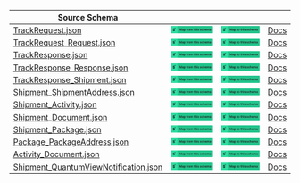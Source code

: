 | Source Schema                                                                                                                                                |                                                                                                                                                                                                                                                                                                                                                    |                                                                                                                                                                                                                                                                                                                                              |                                              |
| ------------------------------------------------------------------------------------------------------------------------------------------------------------ | -------------------------------------------------------------------------------------------------------------------------------------------------------------------------------------------------------------------------------------------------------------------------------------------------------------------------------------------------- | -------------------------------------------------------------------------------------------------------------------------------------------------------------------------------------------------------------------------------------------------------------------------------------------------------------------------------------------- | -------------------------------------------- |
| [TrackRequest.json](https://raw.githubusercontent.com/Stedi/registry/main/schemas/ups/track/1.0.1/TrackRequest.json)                                         | [![Map from this schema](/images/MapFromThisSchema.svg)](https://terminal.stedi.com/mappings/import?name=Mapping%20from%20Ups%20track's%20TrackRequest%20schema&referrer=registry-repo&source_json_schema=https://raw.githubusercontent.com/Stedi/registry/main/schemas/ups/track/1.0.1/TrackRequest.json)                                         | [![Map to this schema](/images/MapToThisSchema.svg)](https://terminal.stedi.com/mappings/import?name=Mapping%20to%20Ups%20track's%20TrackRequest%20schema&referrer=registry-repo&target_json_schema=https://raw.githubusercontent.com/Stedi/registry/main/schemas/ups/track/1.0.1/TrackRequest.json)                                         | [Docs](https://www.ups.com/upsdeveloperkit/) |
| [TrackRequest_Request.json](https://raw.githubusercontent.com/Stedi/registry/main/schemas/ups/track/1.0.1/TrackRequest_Request.json)                         | [![Map from this schema](/images/MapFromThisSchema.svg)](https://terminal.stedi.com/mappings/import?name=Mapping%20from%20Ups%20track's%20TrackRequest_Request%20schema&referrer=registry-repo&source_json_schema=https://raw.githubusercontent.com/Stedi/registry/main/schemas/ups/track/1.0.1/TrackRequest_Request.json)                         | [![Map to this schema](/images/MapToThisSchema.svg)](https://terminal.stedi.com/mappings/import?name=Mapping%20to%20Ups%20track's%20TrackRequest_Request%20schema&referrer=registry-repo&target_json_schema=https://raw.githubusercontent.com/Stedi/registry/main/schemas/ups/track/1.0.1/TrackRequest_Request.json)                         | [Docs](https://www.ups.com/upsdeveloperkit/) |
| [TrackResponse.json](https://raw.githubusercontent.com/Stedi/registry/main/schemas/ups/track/1.0.1/TrackResponse.json)                                       | [![Map from this schema](/images/MapFromThisSchema.svg)](https://terminal.stedi.com/mappings/import?name=Mapping%20from%20Ups%20track's%20TrackResponse%20schema&referrer=registry-repo&source_json_schema=https://raw.githubusercontent.com/Stedi/registry/main/schemas/ups/track/1.0.1/TrackResponse.json)                                       | [![Map to this schema](/images/MapToThisSchema.svg)](https://terminal.stedi.com/mappings/import?name=Mapping%20to%20Ups%20track's%20TrackResponse%20schema&referrer=registry-repo&target_json_schema=https://raw.githubusercontent.com/Stedi/registry/main/schemas/ups/track/1.0.1/TrackResponse.json)                                       | [Docs](https://www.ups.com/upsdeveloperkit/) |
| [TrackResponse_Response.json](https://raw.githubusercontent.com/Stedi/registry/main/schemas/ups/track/1.0.1/TrackResponse_Response.json)                     | [![Map from this schema](/images/MapFromThisSchema.svg)](https://terminal.stedi.com/mappings/import?name=Mapping%20from%20Ups%20track's%20TrackResponse_Response%20schema&referrer=registry-repo&source_json_schema=https://raw.githubusercontent.com/Stedi/registry/main/schemas/ups/track/1.0.1/TrackResponse_Response.json)                     | [![Map to this schema](/images/MapToThisSchema.svg)](https://terminal.stedi.com/mappings/import?name=Mapping%20to%20Ups%20track's%20TrackResponse_Response%20schema&referrer=registry-repo&target_json_schema=https://raw.githubusercontent.com/Stedi/registry/main/schemas/ups/track/1.0.1/TrackResponse_Response.json)                     | [Docs](https://www.ups.com/upsdeveloperkit/) |
| [TrackResponse_Shipment.json](https://raw.githubusercontent.com/Stedi/registry/main/schemas/ups/track/1.0.1/TrackResponse_Shipment.json)                     | [![Map from this schema](/images/MapFromThisSchema.svg)](https://terminal.stedi.com/mappings/import?name=Mapping%20from%20Ups%20track's%20TrackResponse_Shipment%20schema&referrer=registry-repo&source_json_schema=https://raw.githubusercontent.com/Stedi/registry/main/schemas/ups/track/1.0.1/TrackResponse_Shipment.json)                     | [![Map to this schema](/images/MapToThisSchema.svg)](https://terminal.stedi.com/mappings/import?name=Mapping%20to%20Ups%20track's%20TrackResponse_Shipment%20schema&referrer=registry-repo&target_json_schema=https://raw.githubusercontent.com/Stedi/registry/main/schemas/ups/track/1.0.1/TrackResponse_Shipment.json)                     | [Docs](https://www.ups.com/upsdeveloperkit/) |
| [Shipment_ShipmentAddress.json](https://raw.githubusercontent.com/Stedi/registry/main/schemas/ups/track/1.0.1/Shipment_ShipmentAddress.json)                 | [![Map from this schema](/images/MapFromThisSchema.svg)](https://terminal.stedi.com/mappings/import?name=Mapping%20from%20Ups%20track's%20Shipment_ShipmentAddress%20schema&referrer=registry-repo&source_json_schema=https://raw.githubusercontent.com/Stedi/registry/main/schemas/ups/track/1.0.1/Shipment_ShipmentAddress.json)                 | [![Map to this schema](/images/MapToThisSchema.svg)](https://terminal.stedi.com/mappings/import?name=Mapping%20to%20Ups%20track's%20Shipment_ShipmentAddress%20schema&referrer=registry-repo&target_json_schema=https://raw.githubusercontent.com/Stedi/registry/main/schemas/ups/track/1.0.1/Shipment_ShipmentAddress.json)                 | [Docs](https://www.ups.com/upsdeveloperkit/) |
| [Shipment_Activity.json](https://raw.githubusercontent.com/Stedi/registry/main/schemas/ups/track/1.0.1/Shipment_Activity.json)                               | [![Map from this schema](/images/MapFromThisSchema.svg)](https://terminal.stedi.com/mappings/import?name=Mapping%20from%20Ups%20track's%20Shipment_Activity%20schema&referrer=registry-repo&source_json_schema=https://raw.githubusercontent.com/Stedi/registry/main/schemas/ups/track/1.0.1/Shipment_Activity.json)                               | [![Map to this schema](/images/MapToThisSchema.svg)](https://terminal.stedi.com/mappings/import?name=Mapping%20to%20Ups%20track's%20Shipment_Activity%20schema&referrer=registry-repo&target_json_schema=https://raw.githubusercontent.com/Stedi/registry/main/schemas/ups/track/1.0.1/Shipment_Activity.json)                               | [Docs](https://www.ups.com/upsdeveloperkit/) |
| [Shipment_Document.json](https://raw.githubusercontent.com/Stedi/registry/main/schemas/ups/track/1.0.1/Shipment_Document.json)                               | [![Map from this schema](/images/MapFromThisSchema.svg)](https://terminal.stedi.com/mappings/import?name=Mapping%20from%20Ups%20track's%20Shipment_Document%20schema&referrer=registry-repo&source_json_schema=https://raw.githubusercontent.com/Stedi/registry/main/schemas/ups/track/1.0.1/Shipment_Document.json)                               | [![Map to this schema](/images/MapToThisSchema.svg)](https://terminal.stedi.com/mappings/import?name=Mapping%20to%20Ups%20track's%20Shipment_Document%20schema&referrer=registry-repo&target_json_schema=https://raw.githubusercontent.com/Stedi/registry/main/schemas/ups/track/1.0.1/Shipment_Document.json)                               | [Docs](https://www.ups.com/upsdeveloperkit/) |
| [Shipment_Package.json](https://raw.githubusercontent.com/Stedi/registry/main/schemas/ups/track/1.0.1/Shipment_Package.json)                                 | [![Map from this schema](/images/MapFromThisSchema.svg)](https://terminal.stedi.com/mappings/import?name=Mapping%20from%20Ups%20track's%20Shipment_Package%20schema&referrer=registry-repo&source_json_schema=https://raw.githubusercontent.com/Stedi/registry/main/schemas/ups/track/1.0.1/Shipment_Package.json)                                 | [![Map to this schema](/images/MapToThisSchema.svg)](https://terminal.stedi.com/mappings/import?name=Mapping%20to%20Ups%20track's%20Shipment_Package%20schema&referrer=registry-repo&target_json_schema=https://raw.githubusercontent.com/Stedi/registry/main/schemas/ups/track/1.0.1/Shipment_Package.json)                                 | [Docs](https://www.ups.com/upsdeveloperkit/) |
| [Package_PackageAddress.json](https://raw.githubusercontent.com/Stedi/registry/main/schemas/ups/track/1.0.1/Package_PackageAddress.json)                     | [![Map from this schema](/images/MapFromThisSchema.svg)](https://terminal.stedi.com/mappings/import?name=Mapping%20from%20Ups%20track's%20Package_PackageAddress%20schema&referrer=registry-repo&source_json_schema=https://raw.githubusercontent.com/Stedi/registry/main/schemas/ups/track/1.0.1/Package_PackageAddress.json)                     | [![Map to this schema](/images/MapToThisSchema.svg)](https://terminal.stedi.com/mappings/import?name=Mapping%20to%20Ups%20track's%20Package_PackageAddress%20schema&referrer=registry-repo&target_json_schema=https://raw.githubusercontent.com/Stedi/registry/main/schemas/ups/track/1.0.1/Package_PackageAddress.json)                     | [Docs](https://www.ups.com/upsdeveloperkit/) |
| [Activity_Document.json](https://raw.githubusercontent.com/Stedi/registry/main/schemas/ups/track/1.0.1/Activity_Document.json)                               | [![Map from this schema](/images/MapFromThisSchema.svg)](https://terminal.stedi.com/mappings/import?name=Mapping%20from%20Ups%20track's%20Activity_Document%20schema&referrer=registry-repo&source_json_schema=https://raw.githubusercontent.com/Stedi/registry/main/schemas/ups/track/1.0.1/Activity_Document.json)                               | [![Map to this schema](/images/MapToThisSchema.svg)](https://terminal.stedi.com/mappings/import?name=Mapping%20to%20Ups%20track's%20Activity_Document%20schema&referrer=registry-repo&target_json_schema=https://raw.githubusercontent.com/Stedi/registry/main/schemas/ups/track/1.0.1/Activity_Document.json)                               | [Docs](https://www.ups.com/upsdeveloperkit/) |
| [Shipment_QuantumViewNotification.json](https://raw.githubusercontent.com/Stedi/registry/main/schemas/ups/track/1.0.1/Shipment_QuantumViewNotification.json) | [![Map from this schema](/images/MapFromThisSchema.svg)](https://terminal.stedi.com/mappings/import?name=Mapping%20from%20Ups%20track's%20Shipment_QuantumViewNotification%20schema&referrer=registry-repo&source_json_schema=https://raw.githubusercontent.com/Stedi/registry/main/schemas/ups/track/1.0.1/Shipment_QuantumViewNotification.json) | [![Map to this schema](/images/MapToThisSchema.svg)](https://terminal.stedi.com/mappings/import?name=Mapping%20to%20Ups%20track's%20Shipment_QuantumViewNotification%20schema&referrer=registry-repo&target_json_schema=https://raw.githubusercontent.com/Stedi/registry/main/schemas/ups/track/1.0.1/Shipment_QuantumViewNotification.json) | [Docs](https://www.ups.com/upsdeveloperkit/) |
